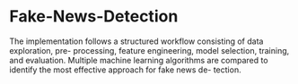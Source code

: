 # Fake-News-Detection
The implementation follows a structured workflow consisting of data exploration, pre- processing, feature engineering, model selection, training, and evaluation. Multiple machine  learning algorithms are compared to identify the most effective approach for fake news de- tection.
